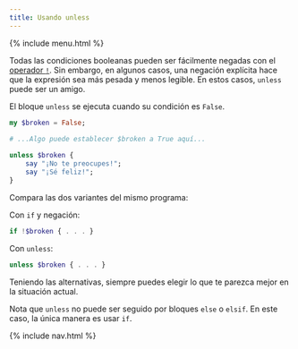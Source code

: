 ```yaml
---
title: Usando unless
---
```


{% include menu.html %}

Todas las condiciones booleanas pueden ser fácilmente negadas con el [operador `!`](/es/essentials/booleans/operations#negation). Sin embargo, en algunos casos, una negación explícita hace que la expresión sea más pesada y menos legible. En estos casos, `unless` puede ser un amigo.

El bloque `unless` se ejecuta cuando su condición es `False`.

```raku
my $broken = False;

# ...Algo puede establecer $broken a True aquí...
    
unless $broken {
    say "¡No te preocupes!";
    say "¡Sé feliz!";
}
```

Compara las dos variantes del mismo programa:

Con `if` y negación:

```raku
if !$broken { . . . }
```

Con `unless`:

```raku
unless $broken { . . . }
```

Teniendo las alternativas, siempre puedes elegir lo que te parezca mejor en la situación actual.

Nota que `unless` no puede ser seguido por bloques `else` o `elsif`. En este caso, la única manera es usar `if`.

{% include nav.html %}